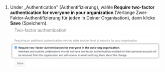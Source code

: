 1. Under „Authentication" (Authentifizierung), wähle **Require two-factor authentication for everyone in your organization** (Verlange Zwei-Faktor-Authentifizierung für jeden in Deiner Organisation), dann klicke **Save** (Speichern). ![Kontrollkästchen „Require 2FA" (Verlange 2-Faktor-Authentisierung)](/assets/images/help/organizations/require-2fa-checkbox.png)
